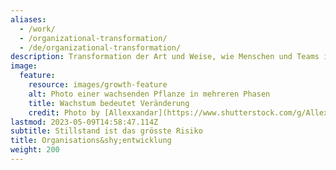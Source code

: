 ```yaml
---
aliases:
  - /work/
  - /organizational-transformation/
  - /de/organizational-transformation/
description: Transformation der Art und Weise, wie Menschen und Teams in Organisationen kommunizieren, zusammenarbeiten und Erfolg messen
image:
  feature:
    resource: images/growth-feature
    alt: Photo einer wachsenden Pflanze in mehreren Phasen
    title: Wachstum bedeutet Veränderung
    credit: Photo by [Allexxandar](https://www.shutterstock.com/g/Allexxandar) on [Shutterstock](https://www.shutterstock.com/image-photo/seedlings-growing-plants-grow-stages-growth-747135766)
lastmod: 2023-05-09T14:58:47.114Z
subtitle: Stillstand ist das grösste Risiko
title: Organisations&shy;entwicklung
weight: 200
---
```

